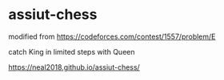 # assiut-chess

modified from https://codeforces.com/contest/1557/problem/E

catch King in limited steps with Queen

https://neal2018.github.io/assiut-chess/
